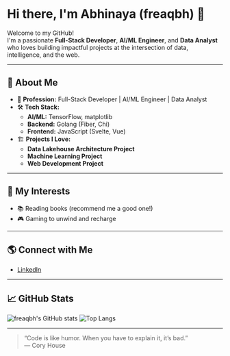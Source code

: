 # Hi there, I'm Abhinaya (freaqbh) 👋

Welcome to my GitHub!  
I'm a passionate **Full-Stack Developer**, **AI/ML Engineer**, and **Data Analyst** who loves building impactful projects at the intersection of data, intelligence, and the web.

---

## 🚀 About Me
- 💼 **Profession:** Full-Stack Developer | AI/ML Engineer | Data Analyst
- 🛠️ **Tech Stack:**
  - **AI/ML:** TensorFlow, matplotlib
  - **Backend:** Golang (Fiber, Chi)
  - **Frontend:** JavaScript (Svelte, Vue)
- 🏗️ **Projects I Love:**  
  - **Data Lakehouse Architecture Project**  
  - **Machine Learning Project**  
  - **Web Development Project**

---

## 🧠 My Interests
- 📚 Reading books (recommend me a good one!)
- 🎮 Gaming to unwind and recharge

---

## 🌎 Connect with Me
- [LinkedIn](https://www.linkedin.com/in/m-abhinaya-al-faruqi-5055a8288/)

---

## 📈 GitHub Stats

![freaqbh's GitHub stats](https://github-readme-stats.vercel.app/api?username=freaqbh&show_icons=true&theme=radical)
![Top Langs](https://github-readme-stats.vercel.app/api/top-langs/?username=freaqbh&layout=compact&theme=radical)

---

> “Code is like humor. When you have to explain it, it’s bad.”  
> — Cory House
